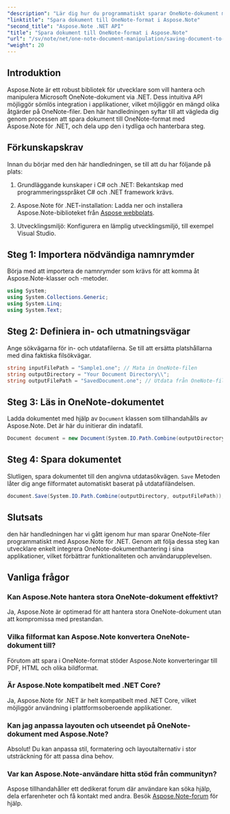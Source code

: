 ```yaml
---
"description": "Lär dig hur du programmatiskt sparar OneNote-dokument med Aspose.Note för .NET i den här omfattande handledningen. Upptäck en steg-för-steg-guide som guidar dig genom hela processen – från att läsa in befintliga OneNote-filer till att spara dem i önskat format."
"linktitle": "Spara dokument till OneNote-format i Aspose.Note"
"second_title": "Aspose.Note .NET API"
"title": "Spara dokument till OneNote-format i Aspose.Note"
"url": "/sv/note/net/one-note-document-manipulation/saving-document-to-one-note-format/"
"weight": 20
---
```


## Introduktion

Aspose.Note är ett robust bibliotek för utvecklare som vill hantera och manipulera Microsoft OneNote-dokument via .NET. Dess intuitiva API möjliggör sömlös integration i applikationer, vilket möjliggör en mängd olika åtgärder på OneNote-filer. Den här handledningen syftar till att vägleda dig genom processen att spara dokument till OneNote-format med Aspose.Note för .NET, och dela upp den i tydliga och hanterbara steg.

## Förkunskapskrav

Innan du börjar med den här handledningen, se till att du har följande på plats:

1. Grundläggande kunskaper i C# och .NET: Bekantskap med programmeringsspråket C# och .NET framework krävs.
   
2. Aspose.Note för .NET-installation: Ladda ner och installera Aspose.Note-biblioteket från [Aspose webbplats](https://releases.aspose.com/note/net/).

3. Utvecklingsmiljö: Konfigurera en lämplig utvecklingsmiljö, till exempel Visual Studio.

## Steg 1: Importera nödvändiga namnrymder

Börja med att importera de namnrymder som krävs för att komma åt Aspose.Note-klasser och -metoder.

```csharp
using System;
using System.Collections.Generic;
using System.Linq;
using System.Text;
```

## Steg 2: Definiera in- och utmatningsvägar

Ange sökvägarna för in- och utdatafilerna. Se till att ersätta platshållarna med dina faktiska filsökvägar.

```csharp
string inputFilePath = "Sample1.one"; // Mata in OneNote-filen
string outputDirectory = "Your Document Directory\\";
string outputFilePath = "SavedDocument.one"; // Utdata från OneNote-filen
```

## Steg 3: Läs in OneNote-dokumentet

Ladda dokumentet med hjälp av `Document` klassen som tillhandahålls av Aspose.Note. Det är här du initierar din indatafil.

```csharp
Document document = new Document(System.IO.Path.Combine(outputDirectory, inputFilePath));
```

## Steg 4: Spara dokumentet

Slutligen, spara dokumentet till den angivna utdatasökvägen. `Save` Metoden låter dig ange filformatet automatiskt baserat på utdatafiländelsen.

```csharp
document.Save(System.IO.Path.Combine(outputDirectory, outputFilePath));
```

## Slutsats

den här handledningen har vi gått igenom hur man sparar OneNote-filer programmatiskt med Aspose.Note för .NET. Genom att följa dessa steg kan utvecklare enkelt integrera OneNote-dokumenthantering i sina applikationer, vilket förbättrar funktionaliteten och användarupplevelsen.

## Vanliga frågor

### Kan Aspose.Note hantera stora OneNote-dokument effektivt?

Ja, Aspose.Note är optimerad för att hantera stora OneNote-dokument utan att kompromissa med prestandan.

### Vilka filformat kan Aspose.Note konvertera OneNote-dokument till?

Förutom att spara i OneNote-format stöder Aspose.Note konverteringar till PDF, HTML och olika bildformat.

### Är Aspose.Note kompatibelt med .NET Core?

Ja, Aspose.Note för .NET är helt kompatibelt med .NET Core, vilket möjliggör användning i plattformsoberoende applikationer.

### Kan jag anpassa layouten och utseendet på OneNote-dokument med Aspose.Note?

Absolut! Du kan anpassa stil, formatering och layoutalternativ i stor utsträckning för att passa dina behov.

### Var kan Aspose.Note-användare hitta stöd från communityn?

Aspose tillhandahåller ett dedikerat forum där användare kan söka hjälp, dela erfarenheter och få kontakt med andra. Besök [Aspose.Note-forum](https://forum.aspose.com/c/note/28) för hjälp.